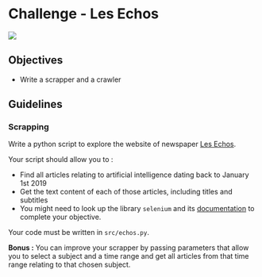 # Challenge - Les Echos

![](https://images.unsplash.com/photo-1504711434969-e33886168f5c?ixlib=rb-1.2.1&ixid=eyJhcHBfaWQiOjEyMDd9&auto=format&fit=crop&w=1050&q=80)

## Objectives

- Write a scrapper and a crawler

## Guidelines

### Scrapping

Write a python script to explore the website of newspaper [Les Echos](https://www.lesechos.fr).

Your script should allow you to :
- Find all articles relating to artificial intelligence dating back to January 1st 2019
- Get the text content of each of those articles, including titles and subtitles
- You might need to look up the library `selenium` and its [documentation](https://www.seleniumhq.org/docs/) to complete your objective.

Your code must be written in `src/echos.py`.

**Bonus :** You can improve your scrapper by passing parameters that allow you to select a subject and a time range and get all articles from that time range relating to that chosen subject.
